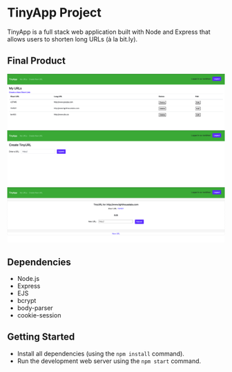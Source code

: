 # TinyApp Project

TinyApp is a full stack web application built with Node and Express that allows users to shorten long URLs (à la bit.ly).

## Final Product

!["screenshot of url index page"](https://github.com/TomFream/tinyapp/blob/master/docs/urls-page.png?raw=true)
!["screenshot of new url page"](https://github.com/TomFream/tinyapp/blob/master/docs/new-url.png?raw=true)
!["screenshot of url edit page"](https://github.com/TomFream/tinyapp/blob/master/docs/url-show.png?raw=true)

## Dependencies

- Node.js
- Express
- EJS
- bcrypt
- body-parser
- cookie-session

## Getting Started

- Install all dependencies (using the `npm install` command).
- Run the development web server using the `npm start` command.